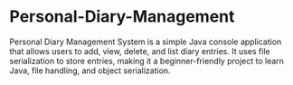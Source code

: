 # Personal-Diary-Management
Personal Diary Management System is a simple Java console application that allows users to add, view, delete, and list diary entries. It uses file serialization to store entries, making it a beginner-friendly project to learn Java, file handling, and object serialization.
